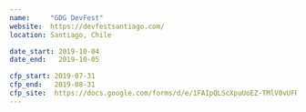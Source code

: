 ```yaml
---
name:     "GDG DevFest"
website:  https://devfestsantiago.com/
location: Santiago, Chile

date_start: 2019-10-04
date_end:   2019-10-05

cfp_start: 2019-07-31
cfp_end:   2019-08-31
cfp_site:  https://docs.google.com/forms/d/e/1FAIpQLScXpuUoEZ-TMlV0vUFRKNsAsmuS_pi4tBFtBdvboNxv9Uyp9w/viewform?fbclid=IwAR0zB2xZvMBMZhQMLmNjHV-FIUDdsOl-h6GxCw9PMj033bQTjh94CCw82po
---
```

